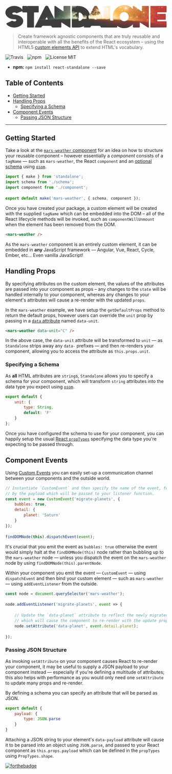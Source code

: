 ![React Standalone](media/logo.png)

> Create framework agnostic components that are truly reusable and interoperable with all the benefits of the React ecosystem &ndash; using the HTML5 [custom elements API](https://www.w3.org/TR/custom-elements/) to extend HTML's vocabulary.

![Travis](http://img.shields.io/travis/Wildhoney/Standalone.svg?style=flat-square)
&nbsp;
![npm](http://img.shields.io/npm/v/react-standalone.svg?style=flat-square)
&nbsp;
![License MIT](http://img.shields.io/badge/license-mit-lightgrey.svg?style=flat-square)

* **npm:** `npm install react-standalone --save`

## Table of Contents

* [Getting Started](#getting-started)
* [Handling Props](#handling-props)
    * [Specifying a Schema](#specifying-a-schema)
* [Component Events](#component-events)
    * [Passing JSON Structure](#passing-json-structure)
    
---

## Getting Started

Take a look at the [`mars-weather` component](example/packages/mars-weather) for an idea on how to structure your reusable component &ndash; however essentially a *component* consists of a `tagName` &mdash; such as `mars-weather`, the React `component` and an [optional schema](#specifying-a-schema) using [`osom`](https://github.com/Kikobeats/osom).

```javascript
import { make } from 'standalone';
import schema from './schema';
import component from './component';

export default make('mars-weather', { schema, component });

```

Once you have created your package, a custom element will be created with the supplied `tagName` which can be embedded into the DOM &ndash; all of the React lifecycle methods will be invoked, such as `componentWillUnmount` when the element has been removed from the DOM.

```html
<mars-weather />
```

As the `mars-weather` component is an entirely custom element, it can be embedded in **any** JavaScript framework &mdash; Angular, Vue, React, Cycle, Ember, etc... Even vanilla JavaScript!

## Handling Props

By specifying attributes on the custom element, the values of the attributes are passed into your component as props &ndash; any changes to the `state` will be handled internally to your component, whereas any changes to your element's attributes will cause a re-render with the updated `props`.

In the `mars-weather` example, we have setup the `getDefaultProps` method to return the default props, however users can override the `unit` prop by passing in a [`data` attribute](http://html5doctor.com/html5-custom-data-attributes/) named `data-unit`.

```html
<mars-weather data-unit="C" />
```

In the above case, the `data-unit` attribute will be transformed to `unit` &mdash; as `Standalone` strips away any `data-` prefixes &mdash; and then re-renders your component, allowing you to access the attribute as `this.props.unit`.

### Specifying a Schema

As **all** HTML attributes are `string`s, `Standalone` allows you to specify a schema for your component, which will transform `string` attributes into the data type you expect using [`osom`](https://github.com/Kikobeats/osom).

```javascript
export default {
    unit: {
        type: String,
        default: 'F'
    }
};
```

Once you have configured the schema to use for your component, you can happily setup the usual [React `propTypes`](https://facebook.github.io/react/docs/reusable-components.html) specifying the data type you're expecting to be passed through.

## Component Events

Using [Custom Events](https://developer.mozilla.org/en-US/docs/Web/Guide/Events/Creating_and_triggering_events) you can easily set-up a communication channel between your components and the outside world.

```javascript
// Instantiate `CustomEvent` and then specify the name of the event, followed
// by the payload which will be passed to your listener function.
const event = new CustomEvent('migrate-planets', {
    bubbles: true,
    detail: {
        planet: 'Saturn'
    }
});

findDOMNode(this).dispatchEvent(event);
```

It's crucial that you emit the event as `bubbles: true` otherwise the event would simply halt at the `findDOMNode(this)` node rather than bubbling up to the `mars-weather` node &mdash; unless you dispatch the event on the `mars-weather` node by using `findDOMNode(this).parentNode`.

Within your component you emit the event &mdash; `CustomEvent` &mdash; using `dispatchEvent` and then bind your custom element &mdash; such as `mars-weather` &mdash; using `addEventListener` from the outside.

```javascript
const node = document.querySelector('mars-weather');

node.addEventListener('migrate-planets', event => {

    // Update the `data-planet` attribute to reflect the newly migrated planet
    // which will cause the component to re-render with the update prop.
    node.setAttribute('data-planet', event.detail.planet);

});
```

### Passing JSON Structure

As invoking `setAttribute` on your component causes React to re-render your component, it may be useful to supply a JSON payload to your component instead &mdash; especially if you're defining a multitude of attributes; this also helps with performance as you would only need one `setAttribute` to update many props and re-render.

By defining a schema you can specify an attribute that will be parsed as JSON.

```javascript
export default {
    payload: {
        type: JSON.parse
    }
}
```

Attaching a JSON string to your element's `data-payload` attribute will cause it to be parsed into an object using `JSON.parse`, and passed to your React component as `this.props.payload` which can be defined in the `propTypes` using `PropTypes.shape`.

[![forthebadge](http://forthebadge.com/images/badges/built-with-love.svg)](http://forthebadge.com)
